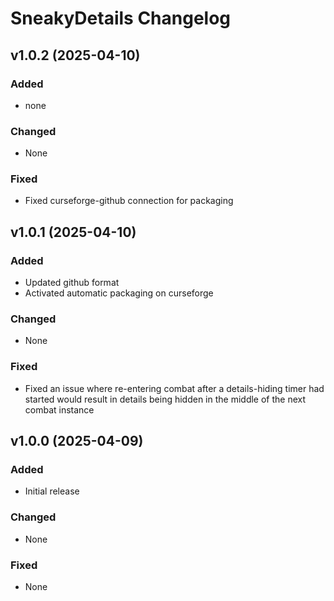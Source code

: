 # SneakyDetails Changelog

## v1.0.2 (2025-04-10)
### Added
- none

### Changed
- None

### Fixed
- Fixed curseforge-github connection for packaging

## v1.0.1 (2025-04-10)
### Added
- Updated github format
- Activated automatic packaging on curseforge

### Changed
- None

### Fixed
- Fixed an issue where re-entering combat after a details-hiding timer had started would result in details being hidden in the middle of the next combat instance

## v1.0.0 (2025-04-09)
### Added
- Initial release

### Changed
- None

### Fixed
- None